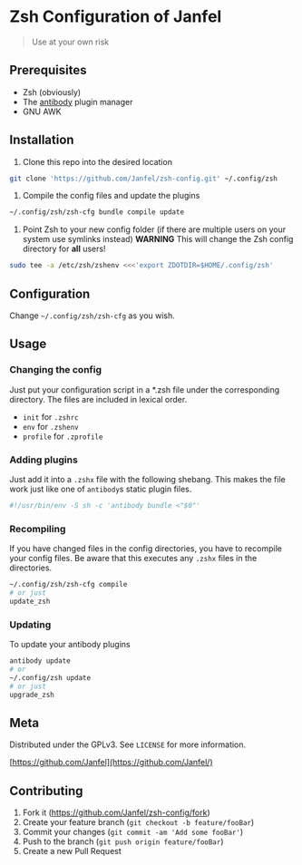 # Zsh Configuration of Janfel

> Use at your own risk

## Prerequisites

- Zsh (obviously)
- The [antibody](https://getantibody.github.io/) plugin manager
- GNU AWK

## Installation

1. Clone this repo into the desired location

```sh
git clone 'https://github.com/Janfel/zsh-config.git' ~/.config/zsh
```

1. Compile the config files and update the plugins

```sh
~/.config/zsh/zsh-cfg bundle compile update
```

1. Point Zsh to your new config folder (if there are multiple users on your
   system use symlinks instead) **WARNING** This will change the Zsh config
   directory for **all** users!

```bash
sudo tee -a /etc/zsh/zshenv <<<'export ZDOTDIR=$HOME/.config/zsh'
```

## Configuration

Change `~/.config/zsh/zsh-cfg` as you wish.

## Usage

### Changing the config

Just put your configuration script in a \*.zsh file under the corresponding directory.
The files are included in lexical order.

- `init` for `.zshrc`
- `env` for `.zshenv`
- `profile` for `.zprofile`

### Adding plugins

Just add it into a `.zshx` file with the following shebang.
This makes the file work just like one of `antibody`s static plugin files.

``` sh
#!/usr/bin/env -S sh -c 'antibody bundle <"$0"'
```

### Recompiling

If you have changed files in the config directories,
you have to recompile your config files. Be aware that this
executes any `.zshx` files in the directories.

```sh
~/.config/zsh/zsh-cfg compile
# or just
update_zsh
```

### Updating

To update your antibody plugins

```sh
antibody update
# or
~/.config/zsh update
# or just
upgrade_zsh
```

## Meta

Distributed under the GPLv3. See `LICENSE` for more information.

[https://github.com/Janfel](https://github.com/Janfel/)

## Contributing

1. Fork it (<https://github.com/Janfel/zsh-config/fork>)
2. Create your feature branch (`git checkout -b feature/fooBar`)
3. Commit your changes (`git commit -am 'Add some fooBar'`)
4. Push to the branch (`git push origin feature/fooBar`)
5. Create a new Pull Request
